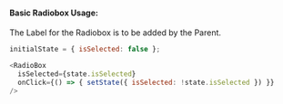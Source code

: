 #### Basic Radiobox Usage:

The Label for the Radiobox is to be added by the Parent.

```js
initialState = { isSelected: false };

<RadioBox
  isSelected={state.isSelected}
  onClick={() => { setState({ isSelected: !state.isSelected }) }}
/>
```
